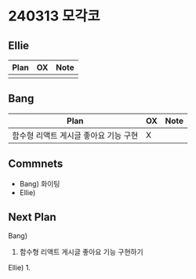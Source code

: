 # 240313 모각코

## Ellie

| Plan 	| OX 	| Note 	|
|------	|----	|------	|
|  |  |      	|


## Bang

| Plan 	| OX 	| Note 	|
|------	|----	|------	|
|  함수형 리액트 게시글 좋아요 기능 구현 |  X  |      |



## Commnets

 - Bang) 화이팅
 - Ellie) 
 
## Next Plan
 Bang)
 1. 함수형 리액트 게시글 좋아요 기능 구현하기
 
 Ellie)
 1. 

